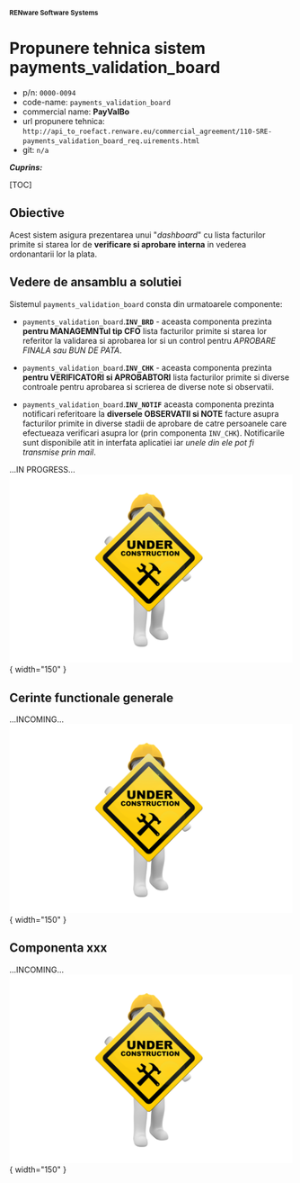 <small>**RENware Software Systems**</small>





# Propunere tehnica sistem payments_validation_board

* p/n: `0000-0094`
* code-name: `payments_validation_board`
* commercial name: **PayValBo**
* url propunere tehnica: `http://api_to_roefact.renware.eu/commercial_agreement/110-SRE-payments_validation_board_req.uirements.html`
* git: `n/a`

***Cuprins:***

[TOC]





## Obiective

Acest sistem asigura prezentarea unui "_dashboard_" cu lista facturilor primite si starea lor de **verificare si aprobare interna** in vederea ordonantarii lor la plata.







## Vedere de ansamblu a solutiei

Sistemul `payments_validation_board` consta din urmatoarele componente:

* `payments_validation_board`.**`INV_BRD`** - aceasta componenta prezinta **pentru MANAGEMNTul tip CFO** lista facturilor primite si starea lor referitor la validarea si aprobarea lor si un control pentru *APROBARE FINALA sau BUN DE PATA*. <!--#TODO wip... -->

* `payments_validation_board`.**`INV_CHK`** - aceasta componenta prezinta **pentru VERIFICATORI si APROBABTORI** lista facturilor primite si diverse controale pentru aprobarea si scrierea de diverse note si observatii. <!--#TODO wip... -->

* `payments_validation_board`.**`INV_NOTIF`** aceasta componenta prezinta notificari referitoare la **diversele OBSERVATII si NOTE** facture asupra facturilor primite in diverse stadii de aprobare de catre persoanele care efectueaza verificari asupra lor (prin componenta `INV_CHK`). Notificarile sunt disponibile atit in interfata aplicatiei iar *unele din ele pot fi transmise prin mail*. <!--#TODO wip... -->


...IN PROGRESS... ![wip-picture](../pictures/under_maintenance.png){ width="150" } <!--#TODO -->




## Cerinte functionale generale

...INCOMING... ![wip-picture](../pictures/under_maintenance.png){ width="150" } <!--#TODO -->



## Componenta xxx

...INCOMING... ![wip-picture](../pictures/under_maintenance.png){ width="150" } <!--#TODO -->








